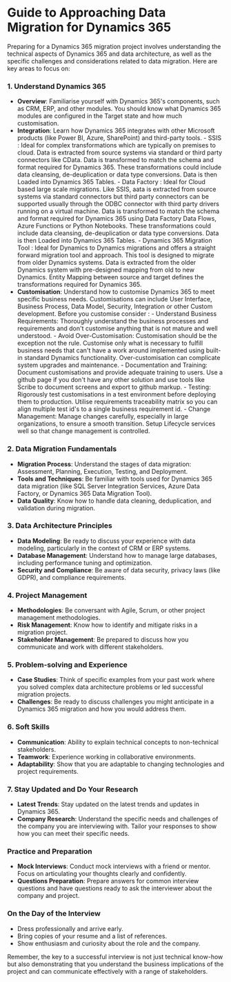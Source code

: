 # Guide to Approaching Data Migration for Dynamics 365

Preparing for a Dynamics 365 migration project involves understanding the technical aspects of Dynamics 365 and data architecture, as well as the specific challenges and considerations related to data migration. Here are key areas to focus on:

### 1. Understand Dynamics 365
- **Overview**: Familiarise yourself with Dynamics 365's components, such as CRM, ERP, and other modules.  You should know what Dynamics 365 modules are configured in the Target state and how much customisation.
- **Integration**: Learn how Dynamics 365 integrates with other Microsoft products (like Power BI, Azure, SharePoint) and third-party tools.
      - SSIS : Ideal for complex transformations which are typically on premises to cloud.  Data is extracted from source systems via standard or third party connectors like CData.  Data is transformed to match the schema and format required for Dynamics 365. These transformations could include data cleansing, de-deuplication or data type conversions. Data is then Loaded into Dynamics 365 Tables.
      - Data Factory : Ideal for Cloud based large scale migrations.  Like SSIS, aata is extracted from source systems via standard connectors but third party connectors can be supported usually through the ODBC connector with third party drivers running on a virtual machine.  Data is transformed to match the schema and format required for Dynamics 365 using Data Factory Data Flows, Azure Functions or Python Notebooks. These transformations could include data cleansing, de-deuplication or data type conversions. Data is then Loaded into Dynamics 365 Tables.
      - Dynamics 365 Migration Tool : Ideal for Dynamics to Dynamics migrations and offers a straight forward migration tool and approach.  This tool is designed to migrate from older Dynamics systems.  Data is extracted from the older Dynamics system with pre-designed mapping from old to new Dynamics.  Entity Mapping between source and target defines the transformations required for Dynamics 365.   
- **Customisation**: Understand how to customise Dynamics 365 to meet specific business needs. Customisations can include User Interface, Business Process, Data Model, Security, Integration or other Custom development.  Before you customise consider :
       - Understand Business Requirements: Thoroughly understand the business processes and requirements and don't customise anything that is not mature and well understood.
       - Avoid Over-Customisation: Customisation should be the exception not the rule.  Customise only what is necessary to fulfill business needs that can't have a work around implemented using built-in standard Dynamics functionality. Over-customisation can complicate system upgrades and maintenance.
       - Documentation and Training: Document customisations and provide adequate training to users.  Use a github page if you don't have any other solution and use tools like Scribe to document screens and export to github markup.
       - Testing: Rigorously test customisations in a test environment before deploying them to production.   Utilise requirements traceability matrix so you can align multiple test id's to a single business requirement id.
       - Change Management: Manage changes carefully, especially in large organizations, to ensure a smooth transition.  Setup Lifecycle services well so that change management is controlled.

### 2. Data Migration Fundamentals
- **Migration Process**: Understand the stages of data migration: Assessment, Planning, Execution, Testing, and Deployment.
- **Tools and Techniques**: Be familiar with tools used for Dynamics 365 data migration (like SQL Server Integration Services, Azure Data Factory, or Dynamics 365 Data Migration Tool).
- **Data Quality**: Know how to handle data cleaning, deduplication, and validation during migration.

### 3. Data Architecture Principles
- **Data Modeling**: Be ready to discuss your experience with data modeling, particularly in the context of CRM or ERP systems.
- **Database Management**: Understand how to manage large databases, including performance tuning and optimization.
- **Security and Compliance**: Be aware of data security, privacy laws (like GDPR), and compliance requirements.

### 4. Project Management
- **Methodologies**: Be conversant with Agile, Scrum, or other project management methodologies.
- **Risk Management**: Know how to identify and mitigate risks in a migration project.
- **Stakeholder Management**: Be prepared to discuss how you communicate and work with different stakeholders.

### 5. Problem-solving and Experience
- **Case Studies**: Think of specific examples from your past work where you solved complex data architecture problems or led successful migration projects.
- **Challenges**: Be ready to discuss challenges you might anticipate in a Dynamics 365 migration and how you would address them.

### 6. Soft Skills
- **Communication**: Ability to explain technical concepts to non-technical stakeholders.
- **Teamwork**: Experience working in collaborative environments.
- **Adaptability**: Show that you are adaptable to changing technologies and project requirements.

### 7. Stay Updated and Do Your Research
- **Latest Trends**: Stay updated on the latest trends and updates in Dynamics 365.
- **Company Research**: Understand the specific needs and challenges of the company you are interviewing with. Tailor your responses to show how you can meet their specific needs.

### Practice and Preparation
- **Mock Interviews**: Conduct mock interviews with a friend or mentor. Focus on articulating your thoughts clearly and confidently.
- **Questions Preparation**: Prepare answers for common interview questions and have questions ready to ask the interviewer about the company and project.

### On the Day of the Interview
- Dress professionally and arrive early.
- Bring copies of your resume and a list of references.
- Show enthusiasm and curiosity about the role and the company.

Remember, the key to a successful interview is not just technical know-how but also demonstrating that you understand the business implications of the project and can communicate effectively with a range of stakeholders.
